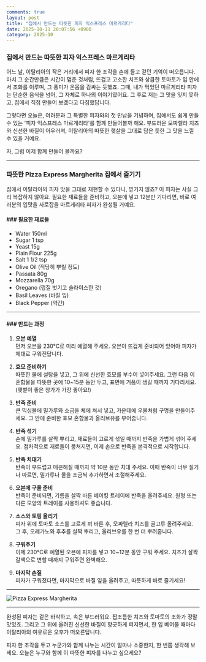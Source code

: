 ```yaml
---
comments: true
layout: post
title: "집에서 만드는 따뜻한 피자 익스프레스 마르게리타"
date: 2025-10-11 20:07:56 +0900
category: 2025-10
---
```


### 집에서 만드는 따뜻한 피자 익스프레스 마르게리타

어느 날, 이탈리아의 작은 거리에서 피자 한 조각을 손에 들고 걷던 기억이 떠오릅니다. 마치 그 순간만큼은 시간이 멈춘 것처럼, 뜨겁고 고소한 치즈와 상큼한 토마토가 입 안에서 조화를 이루며, 그 풍미가 온몸을 감싸는 듯했죠. 그때, 내가 먹었던 마르게리타 피자는 단순한 음식을 넘어, 그 자체로 하나의 이야기였어요. 그 후로 저는 그 맛을 잊지 못하고, 집에서 직접 만들어 보겠다고 다짐했답니다.

그렇다면 오늘은, 여러분과 그 특별한 피자와의 첫 만남을 기념하며, 집에서도 쉽게 만들 수 있는 '피자 익스프레스 마르게리타'를 함께 만들어볼까 해요. 부드러운 모짜렐라 치즈와 신선한 바질이 어우러져, 이탈리아의 따뜻한 햇살을 그대로 담은 듯한 그 맛을 느낄 수 있을 거예요.

자, 그럼 이제 함께 만들어 볼까요?

---

### 따뜻한 Pizza Express Margherita 집에서 즐기기

집에서 이탈리아의 피자 맛을 그대로 재현할 수 있다니, 믿기지 않죠? 이 피자는 사실 그리 복잡하지 않아요. 필요한 재료들을 준비하고, 오븐에 넣고 12분만 기다리면, 바로 여러분의 입맛을 사로잡을 마르게리타 피자가 완성될 거예요. 

#### ### 필요한 재료들

- Water 150ml
- Sugar 1 tsp
- Yeast 15g
- Plain Flour 225g
- Salt 1 1/2 tsp
- Olive Oil (적당히 뿌릴 정도)
- Passata 80g
- Mozzarella 70g
- Oregano (껍질 벗기고 슬라이스한 것)
- Basil Leaves (바질 잎)
- Black Pepper (약간)

---

#### ### 만드는 과정

1. **오븐 예열**  
   먼저 오븐을 230°C로 미리 예열해 주세요. 오븐이 뜨겁게 준비되어 있어야 피자가 제대로 구워진답니다.

2. **효모 준비하기**  
   따뜻한 물에 설탕을 넣고, 그 위에 신선한 효모를 부수어 넣어주세요. 그런 다음 이 혼합물을 따뜻한 곳에 10~15분 동안 두고, 표면에 거품이 생길 때까지 기다리세요. (햇볕이 좋은 창가가 가장 좋아요!)

3. **반죽 준비**  
   큰 믹싱볼에 밀가루와 소금을 체에 쳐서 넣고, 가운데에 우물처럼 구멍을 만들어주세요. 그 안에 준비한 효모 혼합물과 올리브유를 부어줍니다.

4. **반죽 섞기**  
   손에 밀가루를 살짝 뿌리고, 재료들이 고르게 섞일 때까지 반죽을 가볍게 섞어 주세요. 점차적으로 재료들이 뭉쳐지면, 이제 손으로 반죽을 본격적으로 시작합니다.

5. **반죽 치대기**  
   반죽이 부드럽고 매끈해질 때까지 약 10분 동안 치대 주세요. 이때 반죽이 너무 질거나 마르면, 밀가루나 물을 조금씩 추가하면서 조절해주세요.

6. **오븐에 구울 준비**  
   반죽이 준비되면, 기름을 살짝 바른 베이킹 트레이에 반죽을 올려주세요. 원형 또는 다른 모양의 트레이를 사용하셔도 좋습니다.

7. **소스와 토핑 올리기**  
   피자 위에 토마토 소스를 고르게 펴 바른 후, 모짜렐라 치즈를 골고루 올려주세요. 그 후, 오레가노와 후추를 살짝 뿌리고, 올리브유를 한 번 더 뿌려줍니다.

8. **구워주기**  
   이제 230°C로 예열된 오븐에 피자를 넣고 10~12분 동안 구워 주세요. 치즈가 살짝 갈색으로 변할 때까지 구워주면 완벽해요.

9. **마지막 손질**  
   피자가 구워졌다면, 마지막으로 바질 잎을 올려주고, 따뜻하게 바로 즐기세요!

---

![Pizza Express Margherita](https://www.themealdb.com/images/media/meals/x0lk931587671540.jpg)

---

완성된 피자는 겉은 바삭하고, 속은 부드러워요. 짭조름한 치즈와 토마토의 조화가 정말 맛있죠. 그리고 그 위에 올려진 신선한 바질이 향긋하게 퍼지면서, 한 입 베어물 때마다 이탈리아의 여유로운 오후가 떠오른답니다.

피자 한 조각을 두고 누군가와 함께 나누는 시간이 얼마나 소중한지, 한 번쯤 생각해 보세요. 오늘은 누구와 함께 이 따뜻한 피자를 나누고 싶으세요?